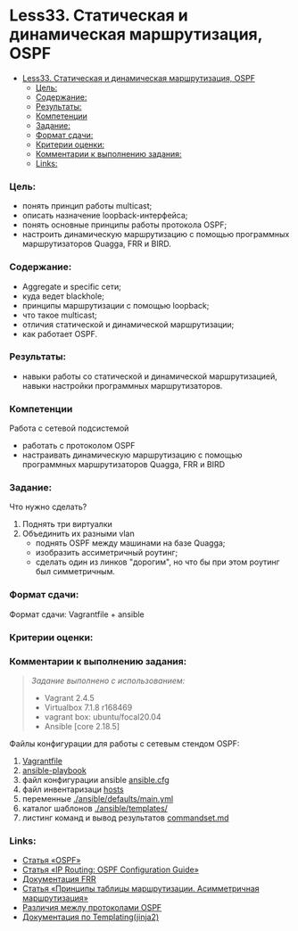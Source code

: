 # Less33. Статическая и динамическая маршрутизация, OSPF 
- [Less33. Статическая и динамическая маршрутизация, OSPF](#less33-статическая-и-динамическая-маршрутизация-ospf)
    - [Цель:](#цель)
    - [Содержание:](#содержание)
    - [Результаты:](#результаты)
    - [Компетенции](#компетенции)
    - [Задание:](#задание)
    - [Формат сдачи:](#формат-сдачи)
    - [Критерии оценки:](#критерии-оценки)
    - [Комментарии к выполнению задания:](#комментарии-к-выполнению-задания)
    - [Links:](#links)

### Цель: 
- понять принцип работы multicast;
- описать назначение loopback-интерфейса;
- понять основные принципы работы протокола OSPF;
- настроить динамическую маршрутизацию с помощью программных маршрутизаторов Quagga, FRR и BIRD.
  
### Содержание:
- Aggregate и specific сети;
- куда ведет blackhole;
- принципы маршрутизации с помощью loopback;
- что такое multicast;
- отличия статической и динамической маршрутизации;
- как работает OSPF.
 
### Результаты:
- навыки работы со статической и динамической маршрутизацией, навыки настройки программных маршрутизаторов.
### Компетенции

Работа с сетевой подсистемой
- работать с протоколом OSPF
- настраивать динамическую маршрутизацию с помощью программных маршрутизаторов Quagga, FRR и BIRD
### Задание:
Что нужно сделать?

1. Поднять три виртуалки
2. Объединить их разными vlan
    - поднять OSPF между машинами на базе Quagga;
    - изобразить ассиметричный роутинг;
    - сделать один из линков "дорогим", но что бы при этом роутинг был симметричным.

### Формат сдачи: 
Формат сдачи: Vagrantfile + ansible

### Критерии оценки:

### Комментарии к выполнению задания:
> _Задание выполнено с использованием:_
> - Vagrant 2.4.5
> - Virtualbox 7.1.8 r168469
> - vagrant box: ubuntu/focal20.04
> - Ansible [core 2.18.5]

Файлы конфигурации для работы с сетевым стендом OSPF:
1. [Vagrantfile](./vagrant33/Vagrantfile)
2. [ansible-playbook](./vagrant33/ansible/provision.yml)
3. файл конфигурации ansible [ansible.cfg](./vagrant33/ansible/ansible.cfg)
4. файл инвентаризаци [hosts](./vagrant33/ansible/hosts)
5. переменные [./ansible/defaults/main.yml](./vagrant33/ansible/defaults/main.yml)
6. каталог шаблонов [./ansible/templates/](./vagrant33/ansible/templates/)
7. листинг команд и вывод результатов [commandset.md](./appendix/commandset.md)



### Links:

- [Статья «OSPF»](https://ru.bmstu.wiki/OSPF_(Open_Shortest_Path_First)#.D0.A2.D0.B5.D1.80.D0.BC.D0.B8.D0.BD.D1.8B_.D0.B8_.D0.BE.D1.81.D0.BD.D0.BE.D0.B2.D0.BD.D1.8B.D0.B5_.D0.BF.D0.BE.D0.BD.D1.8F.D1.82.D0.B8.D1.8F_OSPF)
- [Статья «IP Routing: OSPF Configuration Guide»](https://www.cisco.com/c/en/us/td/docs/ios-xml/ios/iproute_ospf/configuration/xe-16/iro-xe-16-book/iro-cfg.html)
- [Документация FRR](http://docs.frrouting.org/en/latest/overview.html)
- [Статья «Принципы таблицы маршрутизации. Асимметричная маршрутизация»](http://marshrutizatciia.ru/principy-tablicy-marshrutizacii-asimmetrichnaya-marshrutizaciya.html)
- [Различия межлу протоколами OSPF](https://da2001.ru/CCNA_5.02/2/course/module8/8.3.1.3/8.3.1.3.html#:~:text=%D0%9A%D0%BE%D0%BD%D1%84%D0%B8%D0%B3%D1%83%D1%80%D0%B0%D1%86%D0%B8%D1%8F%20OSPFv3%20%D0%B4%D0%BB%D1%8F%20%D0%BE%D0%B4%D0%BD%D0%BE%D0%B9%20%D0%BE%D0%B1%D0%BB%D0%B0%D1%81%D1%82%D0%B8&text=%D0%98%D1%81%D1%85%D0%BE%D0%B4%D0%BD%D1%8B%D0%B9%20%D0%B0%D0%B4%D1%80%D0%B5%D1%81%20%E2%80%94%20%D1%81%D0%BE%D0%BE%D0%B1%D1%89%D0%B5%D0%BD%D0%B8%D1%8F%20OSPFv2%20%D0%BF%D0%BE%D1%81%D1%82%D1%83%D0%BF%D0%B0%D1%8E%D1%82,%D1%82%D0%B8%D0%BF%D0%B0%20link%2Dlocal%20%D0%B2%D1%8B%D1%85%D0%BE%D0%B4%D0%BD%D0%BE%D0%B3%D0%BE%20%D0%B8%D0%BD%D1%82%D0%B5%D1%80%D1%84%D0%B5%D0%B9%D1%81%D0%B0)
- [Документация по Templating(jinja2)](https://docs.ansible.com/ansible/2.9/user_guide/playbooks_templating.html)

